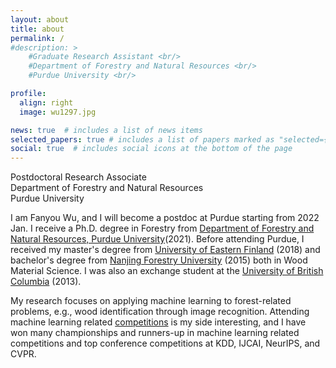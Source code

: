 ```yaml
---
layout: about
title: about
permalink: /
#description: >
    #Graduate Research Assistant <br/>
    #Department of Forestry and Natural Resources <br/>
    #Purdue University <br/>

profile:
  align: right
  image: wu1297.jpg

news: true  # includes a list of news items
selected_papers: true # includes a list of papers marked as "selected={true}"
social: true  # includes social icons at the bottom of the page
---
```

Postdoctoral Research Associate <br/>
Department of Forestry and Natural Resources <br/>
Purdue University <br/>

I am Fanyou Wu, and I will become a postdoc at Purdue starting from 2022 Jan. I receive a Ph.D. degree in Forestry from [Department of Forestry and Natural Resources, Purdue University](https://fnr.purdue.edu/)(2021). Before attending Purdue, I received my master's degree from [University of Eastern Finland](https://www.uef.fi/en/etusivu) (2018) and bachelor's degree from [Nanjing Forestry University](http://eng.njfu.edu.cn) (2015) both in Wood Material Science. I was also an exchange student at the [University of British Columbia](https://www.ubc.ca/) (2013).  

My research focuses on applying machine learning to forest-related problems, e.g., wood identification through image recognition. Attending machine learning related [competitions](/competition) is my side interesting, and I have won many championships and runners-up in machine learning related competitions and top conference competitions at KDD, IJCAI, NeurIPS, and CVPR.